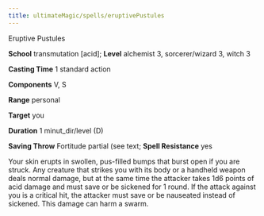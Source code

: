 ```yaml
---
title: ultimateMagic/spells/eruptivePustules
---
```

Eruptive Pustules

**School** transmutation [acid]; **Level** alchemist 3, sorcerer/wizard 3, witch 3

**Casting Time** 1 standard action

**Components** V, S

**Range** personal

**Target** you

**Duration** 1 minut_dir/level (D)

**Saving Throw** Fortitude partial (see text; **Spell Resistance** yes

Your skin erupts in swollen, pus-filled bumps that burst open if you are struck. Any creature that strikes you with its body or a handheld weapon deals normal damage, but at the same time the attacker takes 1d6 points of acid damage and must save or be sickened for 1 round. If the attack against you is a critical hit, the attacker must save or be nauseated instead of sickened. This damage can harm a swarm.

